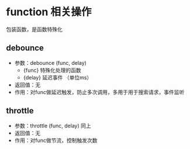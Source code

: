 # function 相关操作
包装函数，是函数特殊化

## debounce
   - 参数：debounce (func, delay)
      - {func} 特殊化处理的函数
      - {delay} 延迟事件 （单位ms）
   - 返回值：无
   - 作用：对func做延迟触发，防止多次调用，多用于用于搜索请求，事件监听

## throttle
   - 参数：throttle (func, delay) 同上
   - 返回值：无
   - 作用：对func做节流，控制触发次数
